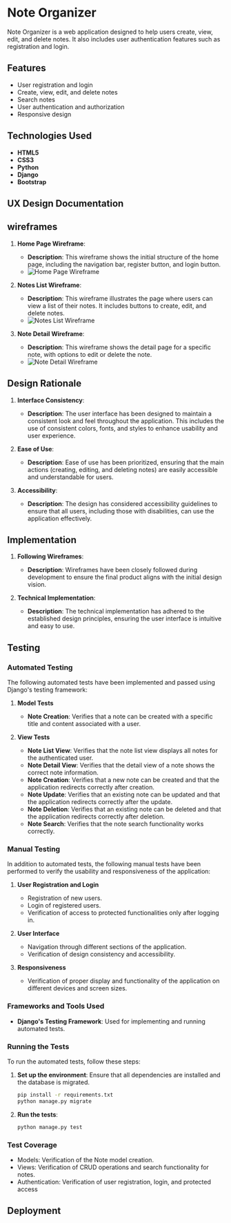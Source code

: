 # Note Organizer

Note Organizer is a web application designed to help users create, view, edit, and delete notes. It also includes user authentication features such as registration and login.

## Features
- User registration and login
- Create, view, edit, and delete notes
- Search notes
- User authentication and authorization
- Responsive design

## Technologies Used

- **HTML5**
- **CSS3**
- **Python**
- **Django**
- **Bootstrap**

## UX Design Documentation
## wireframes
1. **Home Page Wireframe**:
    - **Description**: This wireframe shows the initial structure of the home page, including the navigation bar, register button, and login button.
    - ![Home Page Wireframe]()

2. **Notes List Wireframe**:
    - **Description**: This wireframe illustrates the page where users can view a list of their notes. It includes buttons to create, edit, and delete notes.
    - ![Notes List Wireframe]()

3. **Note Detail Wireframe**:
    - **Description**: This wireframe shows the detail page for a specific note, with options to edit or delete the note.
    - ![Note Detail Wireframe]()

## Design Rationale

1. **Interface Consistency**:
    - **Description**: The user interface has been designed to maintain a consistent look and feel throughout the application. This includes the use of consistent colors, fonts, and styles to enhance usability and user experience.

2. **Ease of Use**:
    - **Description**: Ease of use has been prioritized, ensuring that the main actions (creating, editing, and deleting notes) are easily accessible and understandable for users.

3. **Accessibility**:
    - **Description**: The design has considered accessibility guidelines to ensure that all users, including those with disabilities, can use the application effectively.

## Implementation

1. **Following Wireframes**:
    - **Description**: Wireframes have been closely followed during development to ensure the final product aligns with the initial design vision.

2. **Technical Implementation**:
    - **Description**: The technical implementation has adhered to the established design principles, ensuring the user interface is intuitive and easy to use.

## Testing

### Automated Testing
The following automated tests have been implemented and passed using Django's testing framework:

1. **Model Tests**
   - **Note Creation**: Verifies that a note can be created with a specific title and content associated with a user.

2. **View Tests**
   - **Note List View**: Verifies that the note list view displays all notes for the authenticated user.
   - **Note Detail View**: Verifies that the detail view of a note shows the correct note information.
   - **Note Creation**: Verifies that a new note can be created and that the application redirects correctly after creation.
   - **Note Update**: Verifies that an existing note can be updated and that the application redirects correctly after the update.
   - **Note Deletion**: Verifies that an existing note can be deleted and that the application redirects correctly after deletion.
   - **Note Search**: Verifies that the note search functionality works correctly.

### Manual Testing
In addition to automated tests, the following manual tests have been performed to verify the usability and responsiveness of the application:

1. **User Registration and Login**
   - Registration of new users.
   - Login of registered users.
   - Verification of access to protected functionalities only after logging in.

2. **User Interface**
   - Navigation through different sections of the application.
   - Verification of design consistency and accessibility.

3. **Responsiveness**
   - Verification of proper display and functionality of the application on different devices and screen sizes.

### Frameworks and Tools Used

- **Django's Testing Framework**: Used for implementing and running automated tests.

### Running the Tests

To run the automated tests, follow these steps:

1. **Set up the environment**:
    Ensure that all dependencies are installed and the database is migrated.
    ```bash
    pip install -r requirements.txt
    python manage.py migrate
    ```

2. **Run the tests**:
    ```bash
    python manage.py test
    ```

### Test Coverage

- Models: Verification of the Note model creation.
- Views: Verification of CRUD operations and search functionality for notes.
- Authentication: Verification of user registration, login, and protected access


## Deployment